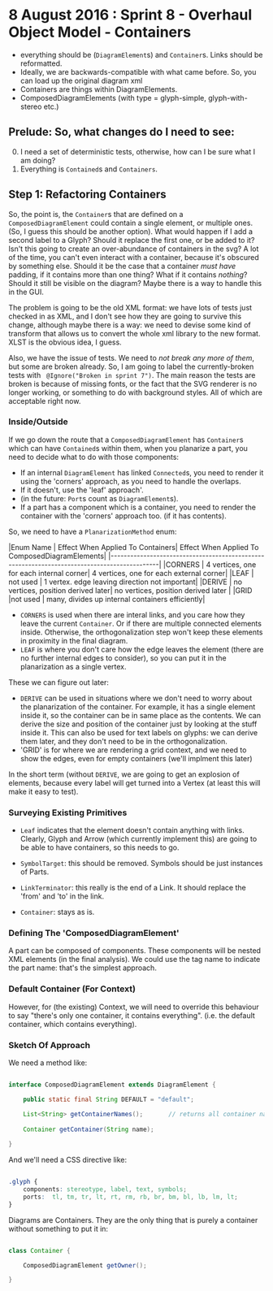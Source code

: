 # 8 August 2016 : Sprint 8 - Overhaul Object Model - Containers

- everything should be (`DiagramElement`s) and `Container`s.  Links should be reformatted.   
- Ideally, we are backwards-compatible with what came before.  So, you can load up the original diagram xml
- Containers are things within DiagramElements.
- ComposedDiagramElements (with type = glyph-simple, glyph-with-stereo etc.)

## Prelude: So, what changes do I need to see:

0.  I need a set of deterministic tests, otherwise, how can I be sure what I am doing?
1.  Everything is `Contained`s and `Containers`.  

## Step 1: Refactoring Containers

So, the point is, the `Container`s that are defined on a `ComposedDiagramElement` could contain a single element, or multiple ones.  
(So, I guess this should be another option).  What would happen if I add a second label to a Glyph?  Should it replace the first one, or be added to it?  Isn't this going
to create an over-abundance of containers in the svg?  A lot of the time, you can't even interact with a container, because it's obscured by
something else.  Should it be the case that a container *must have* padding, if it contains more than one thing?  What if it contains *nothing*?  Should 
it still be visible on the diagram?  Maybe there is a way to handle this in the GUI.

The problem is going to be the old XML format:  we have lots of tests just checked in as XML, and I don't see how they
are going to survive this change, although maybe there is a way:  we need to devise some kind of transform that allows
us to convert the whole xml library to the new format.  XLST is the obvious idea, I guess.

Also, we have the issue of tests.  We need to *not break any more of them*, but some are broken already.  So, I am going to 
label the currently-broken tests with `	@Ignore("Broken in sprint 7")`.  The main reason the tests are broken is because of
missing fonts, or the fact that the SVG renderer is no longer working, or something to do with background styles.  All of which are 
acceptable right now.

### Inside/Outside

If we go down the route that a `ComposedDiagramElement` has `Container`s which can have `Contained`s within them, when you planarize a part,
you need to decide what to do with those components:

- If an internal `DiagramElement` has linked `Connected`s, you need to render it using the 'corners' approach, as you need to handle the overlaps.
- If it doesn't, use the 'leaf' approach'.
- (in the future: `Port`s count as `DiagramElement`s).  
- If a part has a component which is a container, you need to render the container with the 'corners' approach too. (if it has contents).

So, we need to have a `PlanarizationMethod` enum:  

|Enum Name | Effect When Applied To Containers| Effect When Applied To ComposedDiagramElements|
|---------------------------------------------------------------------------------------------|
|CORNERS   | 4 vertices, one for each internal corner| 4 vertices, one for each external corner|
|LEAF      | not used                                | 1 vertex.  edge leaving direction not important|
|DERIVE   | no vertices, position derived later| no vertices, position derived later |
|GRID     |not used                                | many, divides up internal containers efficiently|

- `CORNERS` is used when there are interal links, and you care how they leave the current `Container`.  Or if there are multiple connected elements 
inside.  Otherwise, the orthogonalization step won't keep these elements in proximity in the final diagram.
- `LEAF` is where you don't care how the edge leaves the element (there are no further internal edges to consider), so you can put it in the planarization as a single 
vertex. 

These we can figure out later:
   
- `DERIVE` can be used in situations where we don't need to worry about the planarization of the container.  For example, it has a single element inside it,
so the container can be in same place as the contents.  We can derive the size and position of the container just by looking at the stuff inside it.  This can also be 
used for text labels on glyphs:  we can derive them later, and they don't need to be in the orthogonalization.
- 'GRID' is for where we are rendering a grid context, and we need to show the edges, even for empty containers (we'll implment this later)

In the short term (without `DERIVE`, we are going to get an explosion of elements, because every label will get turned into a Vertex (at least this will make it easy
to test).

### Surveying Existing Primitives

- `Leaf` indicates that the element doesn't contain anything with links.  Clearly, Glyph and Arrow (which currently implement this) are
going to be able to have containers, so this needs to go.  

- `SymbolTarget`: this should be removed. Symbols should be just instances of Parts.

- `LinkTerminator`: this really is the end of a Link.  It should replace the 'from' and 'to' in the link.

- `Container`:  stays as is.

### Defining The 'ComposedDiagramElement'

A part can be composed of components.  These components will be nested XML elements (in the final analysis).  We could use the tag name
to indicate the part name:  that's the simplest approach.  

### Default Container (For Context)

However, for (the existing) Context, we will need to 
override this behaviour to say "there's only one container, it contains everything".  (i.e. the default container, which contains everything).

### Sketch Of Approach

We need a method like:

```java

interface ComposedDiagramElement extends DiagramElement {

	public static final String DEFAULT = "default";

	List<String> getContainerNames();		// returns all container names, could be 'default' too, which is special
	
	Container getContainer(String name);  	
	
}

```	

And we'll need a CSS directive like:

```css

.glyph {
	components: stereotype, label, text, symbols;
	ports:  tl, tm, tr, lt, rt, rm, rb, br, bm, bl, lb, lm, lt;
}

```
	
Diagrams are Containers.  They are the only thing that is purely a container without something to put it in:

```java

class Container {

	ComposedDiagramElement getOwner();

}
```


